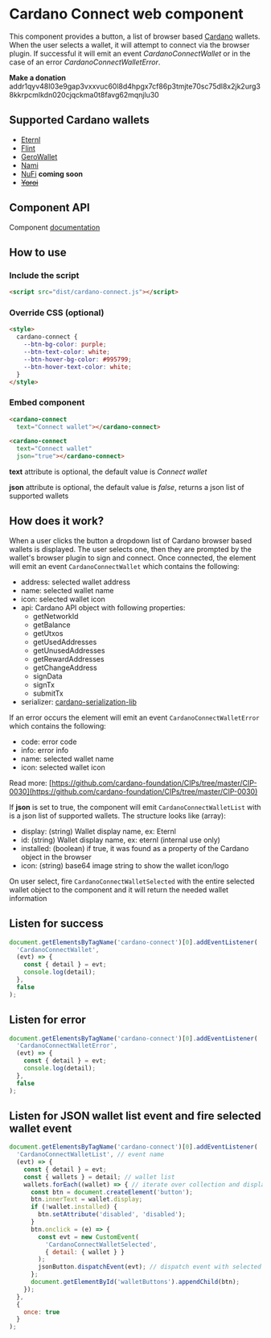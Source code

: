 # Cardano Connect web component

This component provides a button, a list of browser based [Cardano](https://cardano.org/) wallets.
When the user selects a wallet, it will attempt to connect via the browser plugin. If successful
it will emit an event *CardanoConnectWallet* or in the case of an error *CardanoConnectWalletError*.

**Make a donation** addr1qyv48l03e9gap3vxxvuc60l8d4hpgx7cf86p3tmjte70sc75dl8x2jk2urg38kkrpcmlkdn020cjqckma0t8favg62mqnjlu30

## Supported Cardano wallets

- [Eternl](https://eternl.io/)
- [Flint](https://chrome.google.com/webstore/detail/flint-wallet/hnhobjmcibchnmglfbldbfabcgaknlkj)
- [GeroWallet](https://gerowallet.io/)
- [Nami](https://namiwallet.io/)
- [NuFi](http://nu.fi) __coming soon__
- ~~[Yoroi](http://yoroiwallet.com/)~~

## Component API

Component [documentation](custom-elements.md)

## How to use

### Include the script

```HTML
<script src="dist/cardano-connect.js"></script>
```

### Override CSS (optional)

```HTML
<style>
  cardano-connect {
    --btn-bg-color: purple;
    --btn-text-color: white;
    --btn-hover-bg-color: #995799;
    --btn-hover-text-color: white;
  }
</style>
```

### Embed component

```HTML
<cardano-connect 
  text="Connect wallet"></cardano-connect>
```

```HTML
<cardano-connect 
  text="Connect wallet"
  json="true"></cardano-connect>
```

**text** attribute is optional, the default value is *Connect wallet*

**json** attribute is optional, the default value is *false*, returns a json list of supported wallets

## How does it work?

When a user clicks the button a dropdown list of Cardano browser based wallets is displayed.
The user selects one, then they are prompted by the wallet's browser plugin to sign and connect.
Once connected, the element will emit an event `CardanoConnectWallet` which contains the following:

* address: selected wallet address
* name: selected wallet name
* icon: selected wallet icon
* api: Cardano API object with following properties:
  * getNetworkId
  * getBalance
  * getUtxos
  * getUsedAddresses
  * getUnusedAddresses
  * getRewardAddresses
  * getChangeAddress
  * signData
  * signTx
  * submitTx
* serializer: [cardano-serialization-lib](https://github.com/Emurgo/cardano-serialization-lib)

If an error occurs the element will emit an event `CardanoConnectWalletError` which contains the following:

* code: error code
* info: error info
* name: selected wallet name
* icon: selected wallet icon

Read more: [https://github.com/cardano-foundation/CIPs/tree/master/CIP-0030](https://github.com/cardano-foundation/CIPs/tree/master/CIP-0030)

If **json** is set to true, the component will emit `CardanoConnectWalletList` with is a json list of supported wallets. The structure looks like (array):

* display: (string) Wallet display name, ex: Eternl
* id: (string) Wallet display name, ex: eternl (internal use only)
* installed: (boolean) if true, it was found as a property of the Cardano object in the browser
* icon: (string) base64 image string to show the wallet icon/logo

On user select, fire `CardanoConnectWalletSelected` with the entire selected wallet object to the component and it will return the needed wallet information

## Listen for success

```JavaScript
document.getElementsByTagName('cardano-connect')[0].addEventListener(
  'CardanoConnectWallet',
  (evt) => {
    const { detail } = evt;
    console.log(detail);
  },
  false
);
```

## Listen for error

```JavaScript
document.getElementsByTagName('cardano-connect')[0].addEventListener(
  'CardanoConnectWalletError',
  (evt) => {
    const { detail } = evt;
    console.log(detail);
  },
  false
);
```

## Listen for JSON wallet list event and fire selected wallet event

```JavaScript
document.getElementsByTagName('cardano-connect')[0].addEventListener(
  'CardanoConnectWalletList', // event name
  (evt) => {
    const { detail } = evt;
    const { wallets } = detail; // wallet list
    wallets.forEach((wallet) => { // iterate over collection and display as you like
      const btn = document.createElement('button');
      btn.innerText = wallet.display;
      if (!wallet.installed) {
        btn.setAttribute('disabled', 'disabled');
      }
      btn.onclick = (e) => {
        const evt = new CustomEvent(
          'CardanoConnectWalletSelected',
          { detail: { wallet } }
        );
        jsonButton.dispatchEvent(evt); // dispatch event with selected wallet
      };
      document.getElementById('walletButtons').appendChild(btn);
    });
  },
  {
    once: true
  }
);
```
